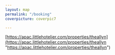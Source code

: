 ```yaml
---
layout: map
permalink: "/booking"
coverpicture: coverpic7

---
```

[https://apac.littlehotelier.com/properties/theallyn](https://apac.littlehotelier.com/properties/theallyn "https://apac.littlehotelier.com/properties/theallyn")